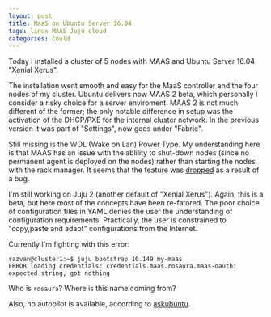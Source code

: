 ```yaml
---
layout: post
title: MaaS on Ubuntu Server 16.04 
tags: linux MAAS Juju cloud
categories: could
---
```


Today I installed a cluster of 5 nodes with MAAS and Ubuntu Server 16.04 "Xenial Xerus". 

<!--more-->

The installation went smooth and easy for the MaaS controller and the four nodes of my cluster. Ubuntu delivers now MAAS 2 beta, which personally I consider a risky choice
for a server enviroment. MAAS 2 is not much different of the former; the only notable difference in setup was the activation of the DHCP/PXE for the internal cluster network.
In the previous version it was part of "Settings", now goes under "Fabric".

Still missing is the WOL (Wake on Lan) Power Type. My understanding here is that MAAS has an issue with the ablility to shut-down nodes 
(since no permanent agent is deployed on the nodes) rather than starting the nodes with the rack manager. It seems that the feature was 
<a href="https://bugs.launchpad.net/maas/+bug/1246626">dropped</a> as a result of a bug.

I'm still working on Juju 2 (another default of "Xenial Xerus"). Again, this is a beta, but here most of the concepts have been re-fatored. The poor choice of
configuration files in YAML denies the user the understanding of configuration requirements. Practically, the user is constrained to "copy,paste and adapt" configurations from
the Internet.

Currently I'm fighting with this error:
``` 
razvan@cluster1:~$ juju bootstrap 10.149 my-maas
ERROR loading credentials: credentials.maas.rosaura.maas-oauth: expected string, got nothing
``` 

Who is  ```rosaura```? Where is this name coming from?


Also, no autopilot is available, according to <a href="http://askubuntu.com/questions/764507/is-autopilot-openstack-16-04-available">askubuntu</a>.